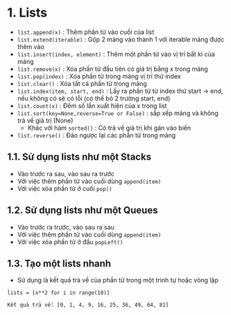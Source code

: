 # 1. Lists
- `list.append(x)` : Thêm phần tử vào cuối của list
- `list.extend(iterable)` : Gộp 2 mảng vào thành 1 với iterable mảng được thêm vào
- `list.insert(index, element)` : Thêm một phần tử vào vị trí bất kì của mảng
- `list.remove(x)` : Xóa phần tử đầu tiên có giá trị bằng x trong mảng
- `list.pop(index)` : Xóa phần tử trong mảng vị trí thứ index
- `list.clear()` : Xóa tất cả phần tử trong mảng
- `list.index(item, start, end)` : Lấy ra phần từ từ index thứ start -> end, nếu không có sẽ có lỗi (có thể bỏ 2 trường start, end)
- `list.count(x)` : Đếm số lần xuất hiện của x trong list
- `list.sort(key=None,reverse=True or False)` : sắp xếp mảng và không trả về giá trị (None)
    + Khác với hàm `sorted()` : Có trả về giá trị khi gán vào biến
- `list.reverse()` : Đảo ngược lại các phần tử trong mảng
## 1.1. Sử dụng lists như một Stacks
- Vào trước ra sau, vào sau ra trước
- Với việc thêm phần từ vào cuối dùng `append(item)`
- Với việc xóa phần tử ở cuối `pop()`
## 1.2. Sử dụng lists như một Queues
- Vào trước ra trước, vào sau ra sau
- Với việc thêm phần từ vào cuối dùng `append(item)`
- Với việc xóa phần tử ở đầu `popLeft()`
## 1.3. Tạo một lists nhanh
- Sử dụng là kết quả trả về của phần tử trong một trình tự hoặc vòng lặp

```lists = [x**2 for i in range(10)]```

``` Kết quả trả về: [0, 1, 4, 9, 16, 25, 36, 49, 64, 81] ```
